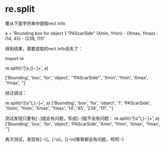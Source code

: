 # re.split

要从下面字符串中提取rect info

a = 'Bounding box for object 1 "PAScarSide" (Xmin, Ymin) - (Xmax, Ymax) : (14, 45) - (238, 111)'



得到结果，需要提取的rect info丢失了：

import re

re.split(r'[\s,()-\:]+', a)

['Bounding', 'box', 'for', 'object', '"PAScarSide"', 'Xmin', 'Ymin', 'Xmax', 'Ymax', '']



经过调试：

re.split(r'[\s"(,):-]+', a)
['Bounding', 'box', 'for', 'object', '1', 'PAScarSide', 'Xmin', 'Ymin', 'Xmax', 'Ymax', '14', '45', '238', '111', '']



测试发现只要有[-:]就会有问题，写成[:-]就不会有问题：
re.split(r'[\s"(,)-:]+', a)
['Bounding', 'box', 'for', 'object', 'PAScarSide', 'Xmin', 'Ymin', 'Xmax', 'Ymax', '']



再次测试，发现有[:-)]，[-\s]，[)-\n]等等都会有问题，呵呵:-)

